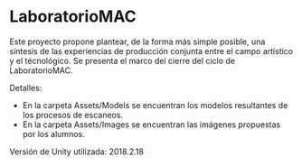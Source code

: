 # LaboratorioMAC

Este proyecto propone plantear, de la forma más simple posible, una síntesis de las experiencias de producción conjunta entre el campo artístico y el técnológico. Se presenta el marco del cierre del ciclo de LaboratorioMAC.

Detalles:
- En la carpeta Assets/Models se encuentran los modelos resultantes de los procesos de escaneos.
- En la carpeta Assets/Images se encuentran las imágenes propuestas por los alumnos.

Versión de Unity utilizada: 2018.2.18
